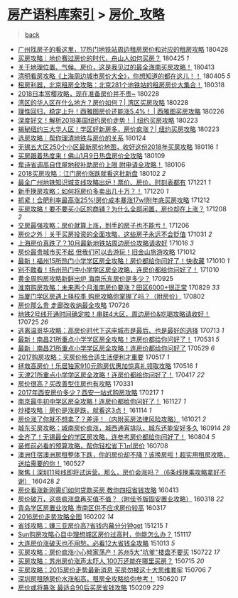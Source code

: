 [房产语料库索引](../../README.md)  > [房价_攻略](房价_攻略.md)
====
> [back](../README.md)

- [广州找房子的看这里，17热门地铁站周边租房房价和对应的租房攻略](http://jkwz.applinzi.com/ittc/7096975114237379594.html#%E5%B9%BF%E5%B7%9E%E6%89%BE%E6%88%BF%E5%AD%90%E7%9A%84%E7%9C%8B%E8%BF%99%E9%87%8C%EF%BC%8C17%E7%83%AD%E9%97%A8%E5%9C%B0%E9%93%81%E7%AB%99%E5%91%A8%E8%BE%B9%E7%A7%9F%E6%88%BF%E6%88%BF%E4%BB%B7%E5%92%8C%E5%AF%B9%E5%BA%94%E7%9A%84%E7%A7%9F%E6%88%BF%E6%94%BB%E7%95%A5) 180428  
- [买房攻略｜地价赛过房价的时代，舟山人如何买房？](http://jkwz.applinzi.com/ittc/7095954009200526352.html#%E4%B9%B0%E6%88%BF%E6%94%BB%E7%95%A5%EF%BD%9C%E5%9C%B0%E4%BB%B7%E8%B5%9B%E8%BF%87%E6%88%BF%E4%BB%B7%E7%9A%84%E6%97%B6%E4%BB%A3%EF%BC%8C%E8%88%9F%E5%B1%B1%E4%BA%BA%E5%A6%82%E4%BD%95%E4%B9%B0%E6%88%BF%EF%BC%9F) 180425 *1* 
- [关于地理位置、气候、房价，这是我见过的最全海南买房攻略！](http://jkwz.applinzi.com/ittc/7091484761371706378.html#%E5%85%B3%E4%BA%8E%E5%9C%B0%E7%90%86%E4%BD%8D%E7%BD%AE%E3%80%81%E6%B0%94%E5%80%99%E3%80%81%E6%88%BF%E4%BB%B7%EF%BC%8C%E8%BF%99%E6%98%AF%E6%88%91%E8%A7%81%E8%BF%87%E7%9A%84%E6%9C%80%E5%85%A8%E6%B5%B7%E5%8D%97%E4%B9%B0%E6%88%BF%E6%94%BB%E7%95%A5%EF%BC%81) 180413  
- [清明看房攻略《上海周边城市房价大全》，你想知道的都在这儿！！](http://jkwz.applinzi.com/ittc/7088442104529552394.html#%E6%B8%85%E6%98%8E%E7%9C%8B%E6%88%BF%E6%94%BB%E7%95%A5%E3%80%8A%E4%B8%8A%E6%B5%B7%E5%91%A8%E8%BE%B9%E5%9F%8E%E5%B8%82%E6%88%BF%E4%BB%B7%E5%A4%A7%E5%85%A8%E3%80%8B%EF%BC%8C%E4%BD%A0%E6%83%B3%E7%9F%A5%E9%81%93%E7%9A%84%E9%83%BD%E5%9C%A8%E8%BF%99%E5%84%BF%EF%BC%81%EF%BC%81) 180405 *5* 
- [租房利器，北京租房全攻略：北京281个地铁站的租房房价大集合！](http://jkwz.applinzi.com/ittc/7081787505185915920.html#%E7%A7%9F%E6%88%BF%E5%88%A9%E5%99%A8%EF%BC%8C%E5%8C%97%E4%BA%AC%E7%A7%9F%E6%88%BF%E5%85%A8%E6%94%BB%E7%95%A5%EF%BC%9A%E5%8C%97%E4%BA%AC281%E4%B8%AA%E5%9C%B0%E9%93%81%E7%AB%99%E7%9A%84%E7%A7%9F%E6%88%BF%E6%88%BF%E4%BB%B7%E5%A4%A7%E9%9B%86%E5%90%88%EF%BC%81) 180318  
- [2018日本赏樱攻略，现在准备房价并不贵~](http://jkwz.applinzi.com/ittc/7075271479073981457.html#2018%E6%97%A5%E6%9C%AC%E8%B5%8F%E6%A8%B1%E6%94%BB%E7%95%A5%EF%BC%8C%E7%8E%B0%E5%9C%A8%E5%87%86%E5%A4%87%E6%88%BF%E4%BB%B7%E5%B9%B6%E4%B8%8D%E8%B4%B5%7E) 180228  
- [湾区的华人区在什么地方？房价如何？| 湾区买房攻略](http://jkwz.applinzi.com/ittc/7075254031557854225.html#%E6%B9%BE%E5%8C%BA%E7%9A%84%E5%8D%8E%E4%BA%BA%E5%8C%BA%E5%9C%A8%E4%BB%80%E4%B9%88%E5%9C%B0%E6%96%B9%EF%BC%9F%E6%88%BF%E4%BB%B7%E5%A6%82%E4%BD%95%EF%BC%9F%7C+%E6%B9%BE%E5%8C%BA%E4%B9%B0%E6%88%BF%E6%94%BB%E7%95%A5) 180228  
- [理性回归，稳定上升！西雅图房价还能涨5.4%！ | 西雅图买房攻略](http://jkwz.applinzi.com/ittc/7074421833527198726.html#%E7%90%86%E6%80%A7%E5%9B%9E%E5%BD%92%EF%BC%8C%E7%A8%B3%E5%AE%9A%E4%B8%8A%E5%8D%87%EF%BC%81%E8%A5%BF%E9%9B%85%E5%9B%BE%E6%88%BF%E4%BB%B7%E8%BF%98%E8%83%BD%E6%B6%A85.4%25%EF%BC%81+%7C+%E8%A5%BF%E9%9B%85%E5%9B%BE%E4%B9%B0%E6%88%BF%E6%94%BB%E7%95%A5) 180226  
- [深度好文！解析2018美国纽约房价走势！ | 纽约买房攻略](http://jkwz.applinzi.com/ittc/7073370777867256838.html#%E6%B7%B1%E5%BA%A6%E5%A5%BD%E6%96%87%EF%BC%81%E8%A7%A3%E6%9E%902018%E7%BE%8E%E5%9B%BD%E7%BA%BD%E7%BA%A6%E6%88%BF%E4%BB%B7%E8%B5%B0%E5%8A%BF%EF%BC%81+%7C+%E7%BA%BD%E7%BA%A6%E4%B9%B0%E6%88%BF%E6%94%BB%E7%95%A5) 180223  
- [揭秘纽约三大华人区！学区好新房多，房价疯涨？| 纽约买房攻略](http://jkwz.applinzi.com/ittc/7073370356209681418.html#%E6%8F%AD%E7%A7%98%E7%BA%BD%E7%BA%A6%E4%B8%89%E5%A4%A7%E5%8D%8E%E4%BA%BA%E5%8C%BA%EF%BC%81%E5%AD%A6%E5%8C%BA%E5%A5%BD%E6%96%B0%E6%88%BF%E5%A4%9A%EF%BC%8C%E6%88%BF%E4%BB%B7%E7%96%AF%E6%B6%A8%EF%BC%9F%7C+%E7%BA%BD%E7%BA%A6%E4%B9%B0%E6%88%BF%E6%94%BB%E7%95%A5) 180223  
- [选房攻略｜帮你理清地铁与房价的关系](http://jkwz.applinzi.com/ittc/7062173350434964487.html#%E9%80%89%E6%88%BF%E6%94%BB%E7%95%A5%EF%BD%9C%E5%B8%AE%E4%BD%A0%E7%90%86%E6%B8%85%E5%9C%B0%E9%93%81%E4%B8%8E%E6%88%BF%E4%BB%B7%E7%9A%84%E5%85%B3%E7%B3%BB) 180124  
- [无锡五大区250个小区最新房价地图，收好这份2018年买房攻略](http://jkwz.applinzi.com/ittc/7058981445496734730.html#%E6%97%A0%E9%94%A1%E4%BA%94%E5%A4%A7%E5%8C%BA250%E4%B8%AA%E5%B0%8F%E5%8C%BA%E6%9C%80%E6%96%B0%E6%88%BF%E4%BB%B7%E5%9C%B0%E5%9B%BE%EF%BC%8C%E6%94%B6%E5%A5%BD%E8%BF%99%E4%BB%BD2018%E5%B9%B4%E4%B9%B0%E6%88%BF%E6%94%BB%E7%95%A5) 180116 *1* 
- [买房跟着热度来！佛山1月9日热盘房价全攻略](http://jkwz.applinzi.com/ittc/7056496059507803143.html#%E4%B9%B0%E6%88%BF%E8%B7%9F%E7%9D%80%E7%83%AD%E5%BA%A6%E6%9D%A5%EF%BC%81%E4%BD%9B%E5%B1%B11%E6%9C%889%E6%97%A5%E7%83%AD%E7%9B%98%E6%88%BF%E4%BB%B7%E5%85%A8%E6%94%BB%E7%95%A5) 180109  
- [卑诗省调高自住屋地税补助房价上限 附申请全攻略！](http://jkwz.applinzi.com/ittc/7055329093392794634.html#%E5%8D%91%E8%AF%97%E7%9C%81%E8%B0%83%E9%AB%98%E8%87%AA%E4%BD%8F%E5%B1%8B%E5%9C%B0%E7%A8%8E%E8%A1%A5%E5%8A%A9%E6%88%BF%E4%BB%B7%E4%B8%8A%E9%99%90+%E9%99%84%E7%94%B3%E8%AF%B7%E5%85%A8%E6%94%BB%E7%95%A5%EF%BC%81) 180106  
- [2018买房攻略：江门房价涨跌就看这批新盘](http://jkwz.applinzi.com/ittc/7053920420732863505.html#2018%E4%B9%B0%E6%88%BF%E6%94%BB%E7%95%A5%EF%BC%9A%E6%B1%9F%E9%97%A8%E6%88%BF%E4%BB%B7%E6%B6%A8%E8%B7%8C%E5%B0%B1%E7%9C%8B%E8%BF%99%E6%89%B9%E6%96%B0%E7%9B%98) 180102 *2* 
- [最全广州地铁知识城支线攻略出炉！票价、房价、时刻表都有](http://jkwz.applinzi.com/ittc/7049593555612337169.html#%E6%9C%80%E5%85%A8%E5%B9%BF%E5%B7%9E%E5%9C%B0%E9%93%81%E7%9F%A5%E8%AF%86%E5%9F%8E%E6%94%AF%E7%BA%BF%E6%94%BB%E7%95%A5%E5%87%BA%E7%82%89%EF%BC%81%E7%A5%A8%E4%BB%B7%E3%80%81%E6%88%BF%E4%BB%B7%E3%80%81%E6%97%B6%E5%88%BB%E8%A1%A8%E9%83%BD%E6%9C%89) 171221 *1* 
- [新手换房攻略：如何将房价多卖出几十万？！](http://jkwz.applinzi.com/ittc/7048783836643591185.html#%E6%96%B0%E6%89%8B%E6%8D%A2%E6%88%BF%E6%94%BB%E7%95%A5%EF%BC%9A%E5%A6%82%E4%BD%95%E5%B0%86%E6%88%BF%E4%BB%B7%E5%A4%9A%E5%8D%96%E5%87%BA%E5%87%A0%E5%8D%81%E4%B8%87%EF%BC%9F%EF%BC%81) 171220 *1* 
- [抓紧！合肥利率最高涨25%!房价成本暴涨17w!附年底买房攻略](http://jkwz.applinzi.com/ittc/7046139893384741904.html#%E6%8A%93%E7%B4%A7%EF%BC%81%E5%90%88%E8%82%A5%E5%88%A9%E7%8E%87%E6%9C%80%E9%AB%98%E6%B6%A825%25%21%E6%88%BF%E4%BB%B7%E6%88%90%E6%9C%AC%E6%9A%B4%E6%B6%A817w%21%E9%99%84%E5%B9%B4%E5%BA%95%E4%B9%B0%E6%88%BF%E6%94%BB%E7%95%A5) 171212  
- [买房攻略！要不要买小区的商铺？为什么全部闲置，房价却在上涨？](http://jkwz.applinzi.com/ittc/7044665519301461009.html#%E4%B9%B0%E6%88%BF%E6%94%BB%E7%95%A5%EF%BC%81%E8%A6%81%E4%B8%8D%E8%A6%81%E4%B9%B0%E5%B0%8F%E5%8C%BA%E7%9A%84%E5%95%86%E9%93%BA%EF%BC%9F%E4%B8%BA%E4%BB%80%E4%B9%88%E5%85%A8%E9%83%A8%E9%97%B2%E7%BD%AE%EF%BC%8C%E6%88%BF%E4%BB%B7%E5%8D%B4%E5%9C%A8%E4%B8%8A%E6%B6%A8%EF%BC%9F) 171208 *2* 
- [交房最强攻略：房价就算上涨，到手的房子也不能亏！](http://jkwz.applinzi.com/ittc/7043659410272945169.html#%E4%BA%A4%E6%88%BF%E6%9C%80%E5%BC%BA%E6%94%BB%E7%95%A5%EF%BC%9A%E6%88%BF%E4%BB%B7%E5%B0%B1%E7%AE%97%E4%B8%8A%E6%B6%A8%EF%BC%8C%E5%88%B0%E6%89%8B%E7%9A%84%E6%88%BF%E5%AD%90%E4%B9%9F%E4%B8%8D%E8%83%BD%E4%BA%8F%EF%BC%81) 171206  
- [房价之外｜关于买房投资的全面攻略，这些房子永远不会贬值](http://jkwz.applinzi.com/ittc/7030631156817593360.html#%E6%88%BF%E4%BB%B7%E4%B9%8B%E5%A4%96%EF%BD%9C%E5%85%B3%E4%BA%8E%E4%B9%B0%E6%88%BF%E6%8A%95%E8%B5%84%E7%9A%84%E5%85%A8%E9%9D%A2%E6%94%BB%E7%95%A5%EF%BC%8C%E8%BF%99%E4%BA%9B%E6%88%BF%E5%AD%90%E6%B0%B8%E8%BF%9C%E4%B8%8D%E4%BC%9A%E8%B4%AC%E5%80%BC) 171031 *2* 
- [上海房价真跌了？10月最新地铁站周边房价攻略请收好](http://jkwz.applinzi.com/ittc/7025015584717276176.html#%E4%B8%8A%E6%B5%B7%E6%88%BF%E4%BB%B7%E7%9C%9F%E8%B7%8C%E4%BA%86%EF%BC%9F10%E6%9C%88%E6%9C%80%E6%96%B0%E5%9C%B0%E9%93%81%E7%AB%99%E5%91%A8%E8%BE%B9%E6%88%BF%E4%BB%B7%E6%94%BB%E7%95%A5%E8%AF%B7%E6%94%B6%E5%A5%BD) 171016 *3* 
- [房价最贵城市买不起 但我们可以去游玩！旧金山旅游攻略](http://jkwz.applinzi.com/ittc/7023613777247994897.html#%E6%88%BF%E4%BB%B7%E6%9C%80%E8%B4%B5%E5%9F%8E%E5%B8%82%E4%B9%B0%E4%B8%8D%E8%B5%B7+%E4%BD%86%E6%88%91%E4%BB%AC%E5%8F%AF%E4%BB%A5%E5%8E%BB%E6%B8%B8%E7%8E%A9%EF%BC%81%E6%97%A7%E9%87%91%E5%B1%B1%E6%97%85%E6%B8%B8%E6%94%BB%E7%95%A5) 171012  
- [最新！福州15所热门小学学区房全攻略！房价都给你问好了！快收藏](http://jkwz.applinzi.com/ittc/7022863665789928465.html#%E6%9C%80%E6%96%B0%EF%BC%81%E7%A6%8F%E5%B7%9E15%E6%89%80%E7%83%AD%E9%97%A8%E5%B0%8F%E5%AD%A6%E5%AD%A6%E5%8C%BA%E6%88%BF%E5%85%A8%E6%94%BB%E7%95%A5%EF%BC%81%E6%88%BF%E4%BB%B7%E9%83%BD%E7%BB%99%E4%BD%A0%E9%97%AE%E5%A5%BD%E4%BA%86%EF%BC%81%E5%BF%AB%E6%94%B6%E8%97%8F) 171010 *1* 
- [别不敢看！扬州热门中小学学区房全攻略，连房价都给你问好了！](http://jkwz.applinzi.com/ittc/7022729079089005584.html#%E5%88%AB%E4%B8%8D%E6%95%A2%E7%9C%8B%EF%BC%81%E6%89%AC%E5%B7%9E%E7%83%AD%E9%97%A8%E4%B8%AD%E5%B0%8F%E5%AD%A6%E5%AD%A6%E5%8C%BA%E6%88%BF%E5%85%A8%E6%94%BB%E7%95%A5%EF%BC%8C%E8%BF%9E%E6%88%BF%E4%BB%B7%E9%83%BD%E7%BB%99%E4%BD%A0%E9%97%AE%E5%A5%BD%E4%BA%86%EF%BC%81) 171010  
- [黄金周购房攻略新鲜出炉 海南乐东房价是多少？](http://jkwz.applinzi.com/ittc/7017248097393181713.html#%E9%BB%84%E9%87%91%E5%91%A8%E8%B4%AD%E6%88%BF%E6%94%BB%E7%95%A5%E6%96%B0%E9%B2%9C%E5%87%BA%E7%82%89+%E6%B5%B7%E5%8D%97%E4%B9%90%E4%B8%9C%E6%88%BF%E4%BB%B7%E6%98%AF%E5%A4%9A%E5%B0%91%EF%BC%9F) 170925  
- [淮南购房攻略：未来两个月淮南房价要涨？田区6000+很正常](http://jkwz.applinzi.com/ittc/7007256823676273681.html#%E6%B7%AE%E5%8D%97%E8%B4%AD%E6%88%BF%E6%94%BB%E7%95%A5%EF%BC%9A%E6%9C%AA%E6%9D%A5%E4%B8%A4%E4%B8%AA%E6%9C%88%E6%B7%AE%E5%8D%97%E6%88%BF%E4%BB%B7%E8%A6%81%E6%B6%A8%EF%BC%9F%E7%94%B0%E5%8C%BA6000%2B%E5%BE%88%E6%AD%A3%E5%B8%B8) 170829 *33* 
- [当厦门学区房遇上择校季 购房攻略你掌握了吗？（附房价）](http://jkwz.applinzi.com/ittc/6997260599686595600.html#%E5%BD%93%E5%8E%A6%E9%97%A8%E5%AD%A6%E5%8C%BA%E6%88%BF%E9%81%87%E4%B8%8A%E6%8B%A9%E6%A0%A1%E5%AD%A3+%E8%B4%AD%E6%88%BF%E6%94%BB%E7%95%A5%E4%BD%A0%E6%8E%8C%E6%8F%A1%E4%BA%86%E5%90%97%EF%BC%9F%EF%BC%88%E9%99%84%E6%88%BF%E4%BB%B7%EF%BC%89) 170802  
- [房价那么贵 走廊改收纳最全攻略](http://jkwz.applinzi.com/ittc/6994274135323444240.html#%E6%88%BF%E4%BB%B7%E9%82%A3%E4%B9%88%E8%B4%B5+%E8%B5%B0%E5%BB%8A%E6%94%B9%E6%94%B6%E7%BA%B3%E6%9C%80%E5%85%A8%E6%94%BB%E7%95%A5) 170726  
- [地铁2号线开通时间确定啦！串联4大区，周边房价&amp;吃喝攻略请收好！](http://jkwz.applinzi.com/ittc/6994237754148652048.html#%E5%9C%B0%E9%93%812%E5%8F%B7%E7%BA%BF%E5%BC%80%E9%80%9A%E6%97%B6%E9%97%B4%E7%A1%AE%E5%AE%9A%E5%95%A6%EF%BC%81%E4%B8%B2%E8%81%944%E5%A4%A7%E5%8C%BA%EF%BC%8C%E5%91%A8%E8%BE%B9%E6%88%BF%E4%BB%B7%26amp%3B%E5%90%83%E5%96%9D%E6%94%BB%E7%95%A5%E8%AF%B7%E6%94%B6%E5%A5%BD%EF%BC%81) 170725 *26* 
- [逃离温哥华攻略：高房价时代下这座城市是最后、也是最好的选择](http://jkwz.applinzi.com/ittc/6989621889407140880.html#%E9%80%83%E7%A6%BB%E6%B8%A9%E5%93%A5%E5%8D%8E%E6%94%BB%E7%95%A5%EF%BC%9A%E9%AB%98%E6%88%BF%E4%BB%B7%E6%97%B6%E4%BB%A3%E4%B8%8B%E8%BF%99%E5%BA%A7%E5%9F%8E%E5%B8%82%E6%98%AF%E6%9C%80%E5%90%8E%E3%80%81%E4%B9%9F%E6%98%AF%E6%9C%80%E5%A5%BD%E7%9A%84%E9%80%89%E6%8B%A9) 170713 *1* 
- [最新！南昌21所重点小学学区房全攻略！连房价都给你问好了！](http://jkwz.applinzi.com/ittc/6973772218159858693.html#%E6%9C%80%E6%96%B0%EF%BC%81%E5%8D%97%E6%98%8C21%E6%89%80%E9%87%8D%E7%82%B9%E5%B0%8F%E5%AD%A6%E5%AD%A6%E5%8C%BA%E6%88%BF%E5%85%A8%E6%94%BB%E7%95%A5%EF%BC%81%E8%BF%9E%E6%88%BF%E4%BB%B7%E9%83%BD%E7%BB%99%E4%BD%A0%E9%97%AE%E5%A5%BD%E4%BA%86%EF%BC%81) 170531 *5* 
- [最新｜南昌21所重点小学学区房全攻略！连房价都给你问好了](http://jkwz.applinzi.com/ittc/6973039283114869764.html#%E6%9C%80%E6%96%B0%EF%BD%9C%E5%8D%97%E6%98%8C21%E6%89%80%E9%87%8D%E7%82%B9%E5%B0%8F%E5%AD%A6%E5%AD%A6%E5%8C%BA%E6%88%BF%E5%85%A8%E6%94%BB%E7%95%A5%EF%BC%81%E8%BF%9E%E6%88%BF%E4%BB%B7%E9%83%BD%E7%BB%99%E4%BD%A0%E9%97%AE%E5%A5%BD%E4%BA%86) 170529 *6* 
- [2017购房攻略：买房价格合适生活便利才重要](http://jkwz.applinzi.com/ittc/6968688498805572612.html#2017%E8%B4%AD%E6%88%BF%E6%94%BB%E7%95%A5%EF%BC%9A%E4%B9%B0%E6%88%BF%E4%BB%B7%E6%A0%BC%E5%90%88%E9%80%82%E7%94%9F%E6%B4%BB%E4%BE%BF%E5%88%A9%E6%89%8D%E9%87%8D%E8%A6%81) 170517 *1* 
- [拯救高房价！乐居独家910元购房优惠加惊喜礼领取攻略](http://jkwz.applinzi.com/ittc/6968252640906445828.html#%E6%8B%AF%E6%95%91%E9%AB%98%E6%88%BF%E4%BB%B7%EF%BC%81%E4%B9%90%E5%B1%85%E7%8B%AC%E5%AE%B6910%E5%85%83%E8%B4%AD%E6%88%BF%E4%BC%98%E6%83%A0%E5%8A%A0%E6%83%8A%E5%96%9C%E7%A4%BC%E9%A2%86%E5%8F%96%E6%94%BB%E7%95%A5) 170516 *1* 
- [天津21所重点小学学区房全攻略！连房价都给你问好了！](http://jkwz.applinzi.com/ittc/6957638603713807365.html#%E5%A4%A9%E6%B4%A521%E6%89%80%E9%87%8D%E7%82%B9%E5%B0%8F%E5%AD%A6%E5%AD%A6%E5%8C%BA%E6%88%BF%E5%85%A8%E6%94%BB%E7%95%A5%EF%BC%81%E8%BF%9E%E6%88%BF%E4%BB%B7%E9%83%BD%E7%BB%99%E4%BD%A0%E9%97%AE%E5%A5%BD%E4%BA%86%EF%BC%81) 170417 *22* 
- [房价很高？买改善型住房也有攻略](http://jkwz.applinzi.com/ittc/6951235815664518148.html#%E6%88%BF%E4%BB%B7%E5%BE%88%E9%AB%98%EF%BC%9F%E4%B9%B0%E6%94%B9%E5%96%84%E5%9E%8B%E4%BD%8F%E6%88%BF%E4%B9%9F%E6%9C%89%E6%94%BB%E7%95%A5) 170331  
- [2017年西安房价多少？西安一站式购房攻略](http://jkwz.applinzi.com/ittc/6935674578016928773.html#2017%E5%B9%B4%E8%A5%BF%E5%AE%89%E6%88%BF%E4%BB%B7%E5%A4%9A%E5%B0%91%EF%BC%9F%E8%A5%BF%E5%AE%89%E4%B8%80%E7%AB%99%E5%BC%8F%E8%B4%AD%E6%88%BF%E6%94%BB%E7%95%A5) 170217 *1* 
- [南京最牛初中学区房全攻略！连房价都给你问好了！](http://jkwz.applinzi.com/ittc/6905313770074539012.html#%E5%8D%97%E4%BA%AC%E6%9C%80%E7%89%9B%E5%88%9D%E4%B8%AD%E5%AD%A6%E5%8C%BA%E6%88%BF%E5%85%A8%E6%94%BB%E7%95%A5%EF%BC%81%E8%BF%9E%E6%88%BF%E4%BB%B7%E9%83%BD%E7%BB%99%E4%BD%A0%E9%97%AE%E5%A5%BD%E4%BA%86%EF%BC%81) 161127 *1* 
- [炒楼攻略｜房价是涨是跌，就看这3点！](http://jkwz.applinzi.com/ittc/6900288337322968069.html#%E7%82%92%E6%A5%BC%E6%94%BB%E7%95%A5%EF%BD%9C%E6%88%BF%E4%BB%B7%E6%98%AF%E6%B6%A8%E6%98%AF%E8%B7%8C%EF%BC%8C%E5%B0%B1%E7%9C%8B%E8%BF%993%E7%82%B9%EF%BC%81) 161114 *1* 
- [房价涨了你就不想卖了？差评！（内附买房法律风险攻略）](http://jkwz.applinzi.com/ittc/6891480703027381252.html#%E6%88%BF%E4%BB%B7%E6%B6%A8%E4%BA%86%E4%BD%A0%E5%B0%B1%E4%B8%8D%E6%83%B3%E5%8D%96%E4%BA%86%EF%BC%9F%E5%B7%AE%E8%AF%84%EF%BC%81%EF%BC%88%E5%86%85%E9%99%84%E4%B9%B0%E6%88%BF%E6%B3%95%E5%BE%8B%E9%A3%8E%E9%99%A9%E6%94%BB%E7%95%A5%EF%BC%89) 161021 *2* 
- [城东买房攻略：城南房价疯涨，城西通宵排队，城东还能安好多久](http://jkwz.applinzi.com/ittc/6877783810132935684.html#%E5%9F%8E%E4%B8%9C%E4%B9%B0%E6%88%BF%E6%94%BB%E7%95%A5%EF%BC%9A%E5%9F%8E%E5%8D%97%E6%88%BF%E4%BB%B7%E7%96%AF%E6%B6%A8%EF%BC%8C%E5%9F%8E%E8%A5%BF%E9%80%9A%E5%AE%B5%E6%8E%92%E9%98%9F%EF%BC%8C%E5%9F%8E%E4%B8%9C%E8%BF%98%E8%83%BD%E5%AE%89%E5%A5%BD%E5%A4%9A%E4%B9%85) 160914 *28* 
- [全齐了！无锡最全的学区房攻略，连参考房价都给你问好了！](http://jkwz.applinzi.com/ittc/6862442147638412292.html#%E5%85%A8%E9%BD%90%E4%BA%86%EF%BC%81%E6%97%A0%E9%94%A1%E6%9C%80%E5%85%A8%E7%9A%84%E5%AD%A6%E5%8C%BA%E6%88%BF%E6%94%BB%E7%95%A5%EF%BC%8C%E8%BF%9E%E5%8F%82%E8%80%83%E6%88%BF%E4%BB%B7%E9%83%BD%E7%BB%99%E4%BD%A0%E9%97%AE%E5%A5%BD%E4%BA%86%EF%BC%81) 160804 *5* 
- [装修前必看的预算攻略，帮你轻松省下1㎡房价](http://jkwz.applinzi.com/ittc/6852405943383622661.html#%E8%A3%85%E4%BF%AE%E5%89%8D%E5%BF%85%E7%9C%8B%E7%9A%84%E9%A2%84%E7%AE%97%E6%94%BB%E7%95%A5%EF%BC%8C%E5%B8%AE%E4%BD%A0%E8%BD%BB%E6%9D%BE%E7%9C%81%E4%B8%8B1%E3%8E%A1%E6%88%BF%E4%BB%B7) 160708  
- [澳洲住宿澳洲房租整体下跌，你的房价却不降？该换房啦！超实用租房攻略，送给需要的你！](http://jkwz.applinzi.com/ittc/6836966570412475396.html#%E6%BE%B3%E6%B4%B2%E4%BD%8F%E5%AE%BF%E6%BE%B3%E6%B4%B2%E6%88%BF%E7%A7%9F%E6%95%B4%E4%BD%93%E4%B8%8B%E8%B7%8C%EF%BC%8C%E4%BD%A0%E7%9A%84%E6%88%BF%E4%BB%B7%E5%8D%B4%E4%B8%8D%E9%99%8D%EF%BC%9F%E8%AF%A5%E6%8D%A2%E6%88%BF%E5%95%A6%EF%BC%81%E8%B6%85%E5%AE%9E%E7%94%A8%E7%A7%9F%E6%88%BF%E6%94%BB%E7%95%A5%EF%BC%8C%E9%80%81%E7%BB%99%E9%9C%80%E8%A6%81%E7%9A%84%E4%BD%A0%EF%BC%81) 160527  
- [聚焦丨深圳11号线即将试运营。那么，房价会涨吗？（6条线换乘攻略拿好不谢）](http://jkwz.applinzi.com/ittc/6826121314209104901.html#%E8%81%9A%E7%84%A6%E4%B8%A8%E6%B7%B1%E5%9C%B311%E5%8F%B7%E7%BA%BF%E5%8D%B3%E5%B0%86%E8%AF%95%E8%BF%90%E8%90%A5%E3%80%82%E9%82%A3%E4%B9%88%EF%BC%8C%E6%88%BF%E4%BB%B7%E4%BC%9A%E6%B6%A8%E5%90%97%EF%BC%9F%EF%BC%886%E6%9D%A1%E7%BA%BF%E6%8D%A2%E4%B9%98%E6%94%BB%E7%95%A5%E6%8B%BF%E5%A5%BD%E4%B8%8D%E8%B0%A2%EF%BC%89) 160428 *2* 
- [房价看涨新刚需们如何贷款买房 教你四招省钱攻略](http://jkwz.applinzi.com/ittc/6820517972460176388.html#%E6%88%BF%E4%BB%B7%E7%9C%8B%E6%B6%A8%E6%96%B0%E5%88%9A%E9%9C%80%E4%BB%AC%E5%A6%82%E4%BD%95%E8%B4%B7%E6%AC%BE%E4%B9%B0%E6%88%BF+%E6%95%99%E4%BD%A0%E5%9B%9B%E6%8B%9B%E7%9C%81%E9%92%B1%E6%94%BB%E7%95%A5) 160413  
- [房价破万，这些疯涨盘再买值不值？（附佳爷版固安置业攻略）](http://jkwz.applinzi.com/ittc/6810865793935868932.html#%E6%88%BF%E4%BB%B7%E7%A0%B4%E4%B8%87%EF%BC%8C%E8%BF%99%E4%BA%9B%E7%96%AF%E6%B6%A8%E7%9B%98%E5%86%8D%E4%B9%B0%E5%80%BC%E4%B8%8D%E5%80%BC%EF%BC%9F%EF%BC%88%E9%99%84%E4%BD%B3%E7%88%B7%E7%89%88%E5%9B%BA%E5%AE%89%E7%BD%AE%E4%B8%9A%E6%94%BB%E7%95%A5%EF%BC%89) 160318 *22* 
- [青岛学区房置业攻略 市南区供不应求房价较高](http://jkwz.applinzi.com/ittc/6810477314877948932.html#%E9%9D%92%E5%B2%9B%E5%AD%A6%E5%8C%BA%E6%88%BF%E7%BD%AE%E4%B8%9A%E6%94%BB%E7%95%A5+%E5%B8%82%E5%8D%97%E5%8C%BA%E4%BE%9B%E4%B8%8D%E5%BA%94%E6%B1%82%E6%88%BF%E4%BB%B7%E8%BE%83%E9%AB%98) 160317  
- [2016房价走势攻略全图](http://jkwz.applinzi.com/ittc/6793827512912184324.html#2016%E6%88%BF%E4%BB%B7%E8%B5%B0%E5%8A%BF%E6%94%BB%E7%95%A5%E5%85%A8%E5%9B%BE) 160202 *14* 
- [省钱攻略：嫌三亚房价高?省钱内幕分分钟get](http://jkwz.applinzi.com/ittc/6776090960127853572.html#%E7%9C%81%E9%92%B1%E6%94%BB%E7%95%A5%EF%BC%9A%E5%AB%8C%E4%B8%89%E4%BA%9A%E6%88%BF%E4%BB%B7%E9%AB%98%3F%E7%9C%81%E9%92%B1%E5%86%85%E5%B9%95%E5%88%86%E5%88%86%E9%92%9Fget) 151215 *1* 
- [Sun购房攻略心目中理想城区房价过高时，你能怎么办？](http://jkwz.applinzi.com/ittc/6765713181431563268.html#Sun%E8%B4%AD%E6%88%BF%E6%94%BB%E7%95%A5%E5%BF%83%E7%9B%AE%E4%B8%AD%E7%90%86%E6%83%B3%E5%9F%8E%E5%8C%BA%E6%88%BF%E4%BB%B7%E8%BF%87%E9%AB%98%E6%97%B6%EF%BC%8C%E4%BD%A0%E8%83%BD%E6%80%8E%E4%B9%88%E5%8A%9E%EF%BC%9F) 151117  
- [大连房价涨破天也不用愁，必看12大省钱全攻略](http://jkwz.applinzi.com/ittc/6752613884633564165.html#%E5%A4%A7%E8%BF%9E%E6%88%BF%E4%BB%B7%E6%B6%A8%E7%A0%B4%E5%A4%A9%E4%B9%9F%E4%B8%8D%E7%94%A8%E6%84%81%EF%BC%8C%E5%BF%85%E7%9C%8B12%E5%A4%A7%E7%9C%81%E9%92%B1%E5%85%A8%E6%94%BB%E7%95%A5) 151013 *5* 
- [买房攻略：房价疯涨小心倾家荡产！苏州5大&quot;坑爹&quot;楼盘不要买](http://jkwz.applinzi.com/ittc/547650615015963275.html#%E4%B9%B0%E6%88%BF%E6%94%BB%E7%95%A5%EF%BC%9A%E6%88%BF%E4%BB%B7%E7%96%AF%E6%B6%A8%E5%B0%8F%E5%BF%83%E5%80%BE%E5%AE%B6%E8%8D%A1%E4%BA%A7%EF%BC%81%E8%8B%8F%E5%B7%9E5%E5%A4%A7%26quot%3B%E5%9D%91%E7%88%B9%26quot%3B%E6%A5%BC%E7%9B%98%E4%B8%8D%E8%A6%81%E4%B9%B0) 150722 *17* 
- [买房攻略：苏州房价涨声太吓人 100万还能在哪里买房？](http://jkwz.applinzi.com/ittc/547650615067938103.html#%E4%B9%B0%E6%88%BF%E6%94%BB%E7%95%A5%EF%BC%9A%E8%8B%8F%E5%B7%9E%E6%88%BF%E4%BB%B7%E6%B6%A8%E5%A3%B0%E5%A4%AA%E5%90%93%E4%BA%BA+100%E4%B8%87%E8%BF%98%E8%83%BD%E5%9C%A8%E5%93%AA%E9%87%8C%E4%B9%B0%E6%88%BF%EF%BC%9F) 150715 *20* 
- [买房攻略：2015房价走势最新消息 买房勿被这十大思维套牢](http://jkwz.applinzi.com/ittc/547650611427098160.html#%E4%B9%B0%E6%88%BF%E6%94%BB%E7%95%A5%EF%BC%9A2015%E6%88%BF%E4%BB%B7%E8%B5%B0%E5%8A%BF%E6%9C%80%E6%96%B0%E6%B6%88%E6%81%AF+%E4%B9%B0%E6%88%BF%E5%8B%BF%E8%A2%AB%E8%BF%99%E5%8D%81%E5%A4%A7%E6%80%9D%E7%BB%B4%E5%A5%97%E7%89%A2) 150706 *7* 
- [深圳房租随房价水涨船高，租房全攻略给你参考！](http://jkwz.applinzi.com/ittc/547650611422378572.html#%E6%B7%B1%E5%9C%B3%E6%88%BF%E7%A7%9F%E9%9A%8F%E6%88%BF%E4%BB%B7%E6%B0%B4%E6%B6%A8%E8%88%B9%E9%AB%98%EF%BC%8C%E7%A7%9F%E6%88%BF%E5%85%A8%E6%94%BB%E7%95%A5%E7%BB%99%E4%BD%A0%E5%8F%82%E8%80%83%EF%BC%81) 150620 *17* 
- [房价或将暴涨 最适合90后买房省钱攻略](http://jkwz.applinzi.com/ittc/547650611389249927.html#%E6%88%BF%E4%BB%B7%E6%88%96%E5%B0%86%E6%9A%B4%E6%B6%A8+%E6%9C%80%E9%80%82%E5%90%8890%E5%90%8E%E4%B9%B0%E6%88%BF%E7%9C%81%E9%92%B1%E6%94%BB%E7%95%A5) 150209 *229* 
